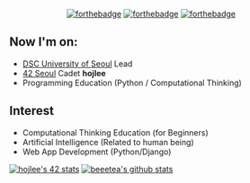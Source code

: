   <div align=center>
	
[![forthebadge](https://forthebadge.com/images/badges/powered-by-coffee.svg)](https://forthebadge.com) [![forthebadge](https://forthebadge.com/images/badges/built-with-love.svg)](https://forthebadge.com) [![forthebadge](https://forthebadge.com/images/badges/made-with-python.svg)](https://forthebadge.com)

  </div>

## Now I'm on:
- [DSC University of Seoul](https://www.notion.so/beetea/DSC-University-of-Seoul-8c0a80043025423993fb7eeea716200a) Lead
- [42 Seoul](https://42seoul.kr/) Cadet **hojlee**
- Programming Education (Python / Computational Thinking)

## Interest
- Computational Thinking Education (for Beginners)
- Artificial Intelligence (Related to human being)
- Web App Development (Python/Django)

[![hojlee's 42 stats](https://badge42.herokuapp.com/api/stats/hojlee)](https://github.com/JaeSeoKim/badge42)
[![beeetea's github stats](https://github-readme-stats.vercel.app/api?username=beeetea)](https://github.com/anuraghazra/github-readme-stats)
